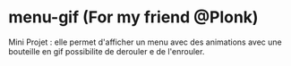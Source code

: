 # menu-gif (For my friend @Plonk)
Mini Projet : elle permet d'afficher un menu avec des animations avec une bouteille en gif
possibilite de derouler e de l'enrouler.
